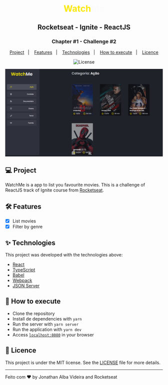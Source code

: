 <h1 align="center" style="color:#FAE800">Watch<span style="color:#FBFBFB">Me</span></h1>
<h2 align="center">Rocketseat - Ignite - ReactJS</h2>

<h3 align="center">Chapter #1 - Challenge #2</h3>
<p align="center">
  <a href="#-Project">Project</a>&nbsp;&nbsp;&nbsp;|&nbsp;&nbsp;&nbsp;
  <a href="#%EF%B8%8F-features">Features</a>&nbsp;&nbsp;&nbsp;|&nbsp;&nbsp;&nbsp;
  <a href="#-Technologies">Technologies</a>&nbsp;&nbsp;&nbsp;|&nbsp;&nbsp;&nbsp;
  <a href="#-How-to-execute">How to execute</a>&nbsp;&nbsp;&nbsp;|&nbsp;&nbsp;&nbsp;
  <a href="#-Licence">Licence</a>
</p>

<p align="center">
  <img alt="License" src="https://img.shields.io/static/v1?label=license&message=MIT&color=069446&labelColor=000000">
</p>

<img align="center" src=".github/images/watchme-project.png" alt="WathMe" />

## 💻 Project

WatchMe is a app to list you favourite movies. This is a challenge of ReactJS track of Ignite course from [Rocketseat](https://rocketseat.com.br/).

## 🛠️ Features

- [x] List movies
- [x] Filter by genre

## ✨ Technologies

This project was developed with the technologies above:

- [React](https://reactjs.org)
- [TypeScript](https://www.typescriptlang.org)
- [Babel](https://babeljs.io/)
- [Webpack](https://webpack.js.org/)
- [JSON Server](https://github.com/typicode/json-server)

## 🚀 How to execute

- Clone the repository
- Install de dependencies with `yarn`
- Run the server with `yarn server`
- Run the application with `yarn dev`
- Access [`localhost:8080`](http://localhost:8080) in your browser

## 📄 Licence

This project is under the MIT license. See the [LICENSE](./LICENSE) file for more details.

---

Feito com ♥ by Jonathan Alba Videira and Rocketseat
